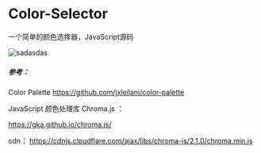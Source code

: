 # Color-Selector
一个简单的颜色选择器，JavaScript源码

![sadasdas](https://github.com/SEAHAISEA/Color-Selector/assets/50478918/950e7452-c45e-482e-b1d7-fe0b73a106c0)


#####  参考：
Color Palette
https://github.com/jxleilani/color-palette

JavaScript 颜色处理库 Chroma.js ：

https://gka.github.io/chroma.js/

cdn：
https://cdnjs.cloudflare.com/ajax/libs/chroma-js/2.1.0/chroma.min.js
